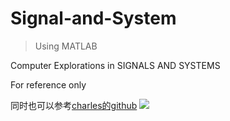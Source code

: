 # Signal-and-System
>Using MATLAB

Computer Explorations in SIGNALS AND SYSTEMS

For reference only

同时也可以参考[charles的github](https://github.com/SteveCharlesYang/Signal-System-Lab "查尔斯的github")
![](http://xilinx.eetrend.com/files-eetrend-xilinx/imagecache/image600/news/201803/12673-35725-matlab.jpg)

